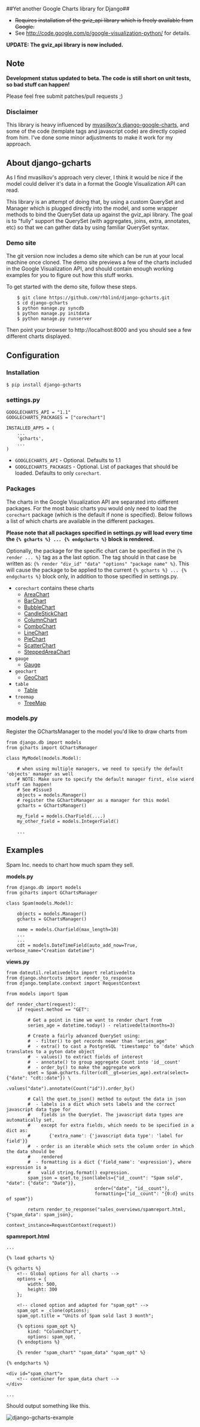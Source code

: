 ##Yet another Google Charts library for Django##

- ~~Requires installation of the gviz_api library which is freely available from Google.~~
- See http://code.google.com/p/google-visualization-python/ for details.

**UPDATE: The gviz_api library is now included.**


## Note ##
**Development status updated to beta. The code is still short on unit tests, so bad stuff can happen!**

Please feel free submit patches/pull requests ;)

### Disclaimer ###
This library is heavy influenced by [mvasilkov's django-google-charts](https://github.com/mvasilkov/django-google-charts),
and some of the code (template tags and javascript code) are directly copied from him. I've done some minor adjustments to
make it work for my approach.

## About django-gcharts ##
As I find mvasilkov's approach very clever, I think it would be nice if the model could deliver it's data in a format
the Google Visualization API can read.

This library is an attempt of doing that, by using a custom QuerySet and Manager which is plugged directly into the model,
and some wrapper methods to bind the QuerySet data up against the gviz_api library.
The goal is to "fully" support the QuerySet (with aggregates, joins, extra, annotates, etc) so that we can gather data
by using familiar QuerySet syntax.

### Demo site ###
The git version now includes a demo site which can be run at your local machine once cloned. The demo site previews a few
of the charts included in the Google Visualization API, and should contain enough working examples for you to figure out
how this stuff works.

To get started with the demo site, follow these steps.

        $ git clone https://github.com/rhblind/django-gcharts.git
        $ cd django-gcharts
        $ python manage.py syncdb
        $ python manage.py initdata
        $ python manage.py runserver

Then point your browser to http://localhost:8000 and you should see a few different charts displayed.

## Configuration ##

### Installation ###
        
    $ pip install django-gcharts

### settings.py ###
    GOOGLECHARTS_API = "1.1"
    GOOGLECHARTS_PACKAGES = ["corechart"]
    
    INSTALLED_APPS = (
        ...
        'gcharts',
        ...
    )

 * `GOOGLECHARTS_API` - Optional. Defaults to 1.1
 * `GOOGLECHARTS_PACKAGES` - Optional. List of packages that should be loaded. Defaults to only `corechart`.
  
### Packages ###
The charts in the Google Visualization API are separated into different packages. For the most basic charts
you would only need to load the `corechart` package (which is the default if none is specified).
Below follows a list of which charts are available in the different packages.

**Please note that all packages specified in settings.py will load every time the `{% gcharts %} ... {% endgcharts %}`
  block is rendered.**

Optionally, the package for the specific chart can be specified in the `{% render ... %}` tag as a the last option. 
The tag should in that case be written as: `{% render "div_id" "data" "options" "package name" %}`. This will cause 
the package to be applied to the current `{% gcharts %} ... {% endgcharts %}` block only, in addition to those specified
in settings.py.


* `corechart` contains these charts
  * [AreaChart](https://developers.google.com/chart/interactive/docs/gallery/areachart)
  * [BarChart](https://developers.google.com/chart/interactive/docs/gallery/barchart)
  * [BubbleChart](https://developers.google.com/chart/interactive/docs/gallery/bubblechart)
  * [CandleStickChart](https://developers.google.com/chart/interactive/docs/gallery/candlestickchart)
  * [ColumnChart](https://developers.google.com/chart/interactive/docs/gallery/columnchart)
  * [ComboChart](https://developers.google.com/chart/interactive/docs/gallery/combochart)
  * [LineChart](https://developers.google.com/chart/interactive/docs/gallery/linechart)
  * [PieChart](https://developers.google.com/chart/interactive/docs/gallery/piechart)
  * [ScatterChart](https://developers.google.com/chart/interactive/docs/gallery/scatterchart)
  * [SteppedAreaChart](https://developers.google.com/chart/interactive/docs/gallery/steppedareachart)
* `gauge`
  * [Gauge](https://developers.google.com/chart/interactive/docs/gallery/gauge)
* `geochart`
  * [GeoChart](https://developers.google.com/chart/interactive/docs/gallery/geochart)
* `table`
  * [Table](https://developers.google.com/chart/interactive/docs/gallery/table)
* `treemap`
  * [TreeMap](https://developers.google.com/chart/interactive/docs/gallery/treemap)


### models.py ###

Register the GChartsManager to the model you'd like to draw charts from

    from django.db import models
    from gcharts import GChartsManager
    
    class MyModel(models.Model):
            
        # when using multiple managers, we need to specify the default 'objects' manager as well
        # NOTE: Make sure to specify the default manager first, else wierd stuff can happen!
        # See #Issue3
        objects = models.Manager()
        # register the GChartsManager as a manager for this model
        gcharts = GChartsManager()
        
        my_field = models.CharField(....)
        my_other_field = models.IntegerField()
        
        ...
                
                
## Examples ##

Spam Inc. needs to chart how much spam they sell.

**models.py**
        
    from django.db import models
    from gcharts import GChartsManager
    
    class Spam(models.Model):
            
        objects = models.Manager()
        gcharts = GChartsManager()
        
        name = models.Charfield(max_length=10)
        ...
        ...
        cdt = models.DateTimeField(auto_add_now=True, verbose_name="Creation datetime")
                

**views.py**
        
    from dateutil.relativedelta import relativedelta
    from django.shortcuts import render_to_response
    from django.template.context import RequestContext
    
    from models import Spam
    
    def render_chart(request):
        if request.method == "GET":
                
            # Get a point in time we want to render chart from
            series_age = datetime.today() - relativedelta(months=3)
            
            # Create a fairly advanced QuerySet using:
            #  - filter() to get records newer than 'series_age'
            #  - extra() to cast a PostgreSQL 'timestampz' to 'date' which translates to a pyton date object
            #  - values() to extract fields of interest
            #  - annotate() to group aggregate Count into 'id__count'
            #  - order_by() to make the aggregate work
            qset = Spam.gcharts.filter(cdt__gt=series_age).extra(select={"date": "cdt::date"}) \
                                       .values("date").annotate(Count("id")).order_by()
            
            # Call the qset.to_json() method to output the data in json
            #  - labels is a dict which sets labels and the correct javascript data type for
            #    fields in the QuerySet. The javascript data types are automatically set, 
            #    except for extra fields, which needs to be specified in a dict as:
            #       {'extra_name': {'javascript data type': 'label for field'}}
            #  - order is an iterable which sets the column order in which the data should be
            #    rendered
            #  - formatting is a dict {'field_name': 'expression'}, where expression is a 
            #    valid string.format() expression.
            spam_json = qset.to_json(labels={"id__count": "Spam sold", "date": {"date": "Date"}},
                                     order=("date", "id__count"), 
                                     formatting={"id__count": "{0:d} units of spam"})
            
            return render_to_response("sales_overviews/spamreport.html, {"spam_data": spam_json},
                                      context_instance=RequestContext(request))

**spamreport.html**

    ...

    {% load gcharts %}

    {% gcharts %}
        <!-- Global options for all charts -->
        options = {
            width: 500,
            height: 300
        };
    
        <!-- cloned option and adapted for "spam_opt" -->
        spam_opt = _clone(options);
        spam_opt.title = "Units of Spam sold last 3 month";
    
        {% options spam_opt %}
            kind: "ColumnChart",
            options: spam_opt,
        {% endoptions %}

        {% render "spam_chart" "spam_data" "spam_opt" %}
    
    {% endgcharts %}
    
    <div id="spam_chart">
        <!-- container for spam_data chart -->
    </div>
    
    ...

Should output something like this.

![django-gcharts-example](https://raw.github.com/rhblind/django-gcharts/master/example.png)
